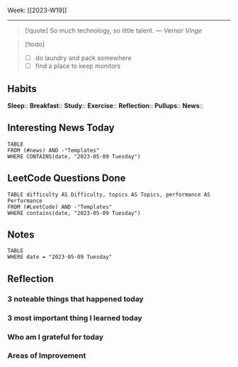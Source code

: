 Week: [[2023-W19]]
- - -
>[!quote]
> So much technology, so little talent.
> — <cite>Vernor Vinge</cite>

>[!todo]
>- [ ] do laundry and pack somewhere
>- [ ] find a place to keep monitors


## Habits

**Sleep**::
**Breakfast**::
**Study**:: 
**Exercise**:: 
**Reflection**:: 
**Pullups**::
**News**::

## Interesting News Today

```dataview
TABLE 
FROM (#news) AND -"Templates"
WHERE CONTAINS(date, "2023-05-09 Tuesday") 
```

## LeetCode Questions Done

```dataview
TABLE difficulty AS Difficulty, topics AS Topics, performance AS Performance
FROM (#LeetCode) AND -"Templates"
WHERE contains(date, "2023-05-09 Tuesday") 
```

## Notes

```dataview
TABLE
WHERE date = "2023-05-09 Tuesday"
```

## Reflection

### 3 noteable things that happened today

### 3 most important thing I learned today

### Who am I grateful for today

### Areas of Improvement